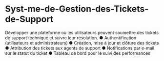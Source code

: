 # Syst-me-de-Gestion-des-Tickets-de-Support
Développer une plateforme où les utilisateurs peuvent soumettre des tickets de support technique et suivre leur résolution.
● Authentification (utilisateurs et administrateurs)
● Création, mise à jour et clôture des tickets
● Attribution des tickets aux agents de support
● Notifications par e-mail sur le statut du ticket
● Tableau de bord pour le suivi des performances

